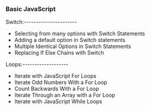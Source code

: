 ### Basic JavaScript

Switch:----------------------
- Selecting from many options with Switch Statements
- Adding a default option in Switch statements
- Multiple Identical Options in Switch Statements
- Replacing If Else Chains with Switch

Loops:-------------------
- Iterate with JavaScript For Loops
- Iterate Odd Numbers With a For Loop
- Count Backwards With a For Loop
- Iterate Through an Array with a For Loop
- Iterate with JavaScript While Loops

